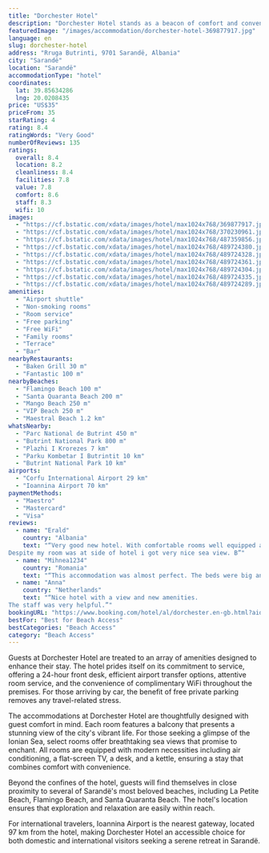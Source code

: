 ```yaml
---
title: "Dorchester Hotel"
description: "Dorchester Hotel stands as a beacon of comfort and convenience in the heart of Sarandë, just a stone's throw away from the pristine Maestral Beach."
featuredImage: "/images/accommodation/dorchester-hotel-369877917.jpg"
language: en
slug: dorchester-hotel
address: "Rruga Butrinti, 9701 Sarandë, Albania"
city: "Sarandë"
location: "Sarandë"
accommodationType: "hotel"
coordinates:
  lat: 39.85634286
  lng: 20.0208435
price: "US$35"
priceFrom: 35
starRating: 4
rating: 8.4
ratingWords: "Very Good"
numberOfReviews: 135
ratings:
  overall: 8.4
  location: 8.2
  cleanliness: 8.4
  facilities: 7.8
  value: 7.8
  comfort: 8.6
  staff: 8.3
  wifi: 10
images:
  - "https://cf.bstatic.com/xdata/images/hotel/max1024x768/369877917.jpg?k=8905d08e48d63cf310dcd14359df3e8ac7f7d3be6ab89c50fb221ef726ca74e4&o=&hp=1"
  - "https://cf.bstatic.com/xdata/images/hotel/max1024x768/370230961.jpg?k=98b391304858d552a234805d445cdf8ae8443178fef89531a3bdd4431edc8982&o=&hp=1"
  - "https://cf.bstatic.com/xdata/images/hotel/max1024x768/487359856.jpg?k=45b523a68e5b73237062133c7f828879b537f021508c30b91f1bae5c46b2fcb1&o=&hp=1"
  - "https://cf.bstatic.com/xdata/images/hotel/max1024x768/489724380.jpg?k=2ef7f9a0660f6a930ceb4a3a2b188669781ad74d37140dbc9577e92471c142d7&o=&hp=1"
  - "https://cf.bstatic.com/xdata/images/hotel/max1024x768/489724328.jpg?k=9b8dba380c5abc0f7bcbe84c1c543924a8340820e6f01a42a19398580ec73ff4&o=&hp=1"
  - "https://cf.bstatic.com/xdata/images/hotel/max1024x768/489724361.jpg?k=11f159c93843a74bc8755ca619cb25a5af3f8cff1109e810d161ca96fa4f4158&o=&hp=1"
  - "https://cf.bstatic.com/xdata/images/hotel/max1024x768/489724304.jpg?k=85d99098f00448f3f0ca85291c54f030347c0b8a7ad1d1c48c0ece72538fb6d9&o=&hp=1"
  - "https://cf.bstatic.com/xdata/images/hotel/max1024x768/489724335.jpg?k=b52422ae12edce52a07d61ea4b5d88383a178d29bbc66fb23213c23563205f8a&o=&hp=1"
  - "https://cf.bstatic.com/xdata/images/hotel/max1024x768/489724289.jpg?k=ff4050798e6bf80ef7907421d637918c9a6326900ef3f08c35e3df2ca8fe48a8&o=&hp=1"
amenities:
  - "Airport shuttle"
  - "Non-smoking rooms"
  - "Room service"
  - "Free parking"
  - "Free WiFi"
  - "Family rooms"
  - "Terrace"
  - "Bar"
nearbyRestaurants:
  - "Baken Grill 30 m"
  - "Fantastic 100 m"
nearbyBeaches:
  - "Flamingo Beach 100 m"
  - "Santa Quaranta Beach 200 m"
  - "Mango Beach 250 m"
  - "VIP Beach 250 m"
  - "Maestral Beach 1.2 km"
whatsNearby:
  - "Parc National de Butrint 450 m"
  - "Butrint National Park 800 m"
  - "Plazhi I Krorezes 7 km"
  - "Parku Kombetar I Butrintit 10 km"
  - "Butrint National Park 10 km"
airports:
  - "Corfu International Airport 29 km"
  - "Ioannina Airport 70 km"
paymentMethods:
  - "Maestro"
  - "Mastercard"
  - "Visa"
reviews:
  - name: "Erald"
    country: "Albania"
    text: "“Very good new hotel. With comfortable rooms well equipped and cleaned every day. Also i liked the breakfast.
Despite my room was at side of hotel i got very nice sea view. B”"
  - name: "Mihnea1234"
    country: "Romania"
    text: "“This accommodation was almost perfect. The beds were big and comfortable. The cleaning was impeccable and location was very good. Also free parking and decent prising.”"
  - name: "Anna"
    country: "Netherlands"
    text: "“Nice hotel with a view and new amenities.
The staff was very helpful.”"
bookingURL: "https://www.booking.com/hotel/al/dorchester.en-gb.html?aid=8035640"
bestFor: "Best for Beach Access"
bestCategories: "Beach Access"
category: "Beach Access"
---
```


Guests at Dorchester Hotel are treated to an array of amenities designed to enhance their stay. The hotel prides itself on its commitment to service, offering a 24-hour front desk, efficient airport transfer options, attentive room service, and the convenience of complimentary WiFi throughout the premises. For those arriving by car, the benefit of free private parking removes any travel-related stress.

The accommodations at Dorchester Hotel are thoughtfully designed with guest comfort in mind. Each room features a balcony that presents a stunning view of the city's vibrant life. For those seeking a glimpse of the Ionian Sea, select rooms offer breathtaking sea views that promise to enchant. All rooms are equipped with modern necessities including air conditioning, a flat-screen TV, a desk, and a kettle, ensuring a stay that combines comfort with convenience.

Beyond the confines of the hotel, guests will find themselves in close proximity to several of Sarandë's most beloved beaches, including La Petite Beach, Flamingo Beach, and Santa Quaranta Beach. The hotel's location ensures that exploration and relaxation are easily within reach.

For international travelers, Ioannina Airport is the nearest gateway, located 97 km from the hotel, making Dorchester Hotel an accessible choice for both domestic and international visitors seeking a serene retreat in Sarandë.